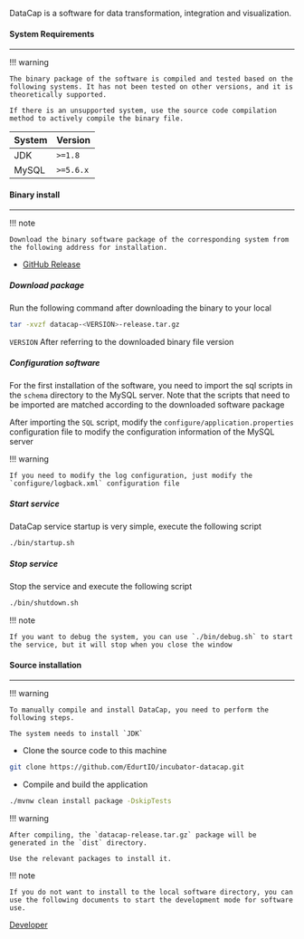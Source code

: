 DataCap is a software for data transformation, integration and visualization.

#### System Requirements

---

!!! warning

    The binary package of the software is compiled and tested based on the following systems. It has not been tested on other versions, and it is theoretically supported.

    If there is an unsupported system, use the source code compilation method to actively compile the binary file.

| System | Version   |
|--------|-----------|
| JDK    | `>=1.8`   |
| MySQL  | `>=5.6.x` |

#### Binary install

---

!!! note

    Download the binary software package of the corresponding system from the following address for installation.

- [GitHub Release](https://github.com/EdurtIO/incubator-datacap/releases/latest)

##### Download package

Run the following command after downloading the binary to your local

```bash
tar -xvzf datacap-<VERSION>-release.tar.gz
```

`VERSION` After referring to the downloaded binary file version

##### Configuration software

For the first installation of the software, you need to import the sql scripts in the `schema` directory to the MySQL server. Note that the scripts that need to be imported are matched according to the downloaded software package

After importing the `SQL` script, modify the `configure/application.properties` configuration file to modify the configuration information of the MySQL server

!!! warning

    If you need to modify the log configuration, just modify the `configure/logback.xml` configuration file

##### Start service

DataCap service startup is very simple, execute the following script

```bash
./bin/startup.sh
```

##### Stop service

Stop the service and execute the following script

```bash
./bin/shutdown.sh
```

!!! note

    If you want to debug the system, you can use `./bin/debug.sh` to start the service, but it will stop when you close the window

#### Source installation

---

!!! warning

    To manually compile and install DataCap, you need to perform the following steps.

    The system needs to install `JDK`

- Clone the source code to this machine

```bash
git clone https://github.com/EdurtIO/incubator-datacap.git
```

- Compile and build the application

```bash
./mvnw clean install package -DskipTests
```

!!! warning

    After compiling, the `datacap-release.tar.gz` package will be generated in the `dist` directory.

    Use the relevant packages to install it.

!!! note

    If you do not want to install to the local software directory, you can use the following documents to start the development mode for software use.

[Developer](../../developer_guide/env.md)

